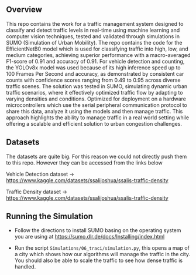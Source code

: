 
## Overview
This repo contains the work for a traffic management system designed to classify and detect traffic levels in real-time using machine learning and computer vision techniques, tested and validated through simulations in SUMO (Simulation of Urban Mobility). The repo contains the code for the EfficientNetB0 model which is used for classifying traffic into high, low, and medium categories, achieving superior performance with a macro-averaged F1-score of 0.91 and accuracy of 0.91. For vehicle detection and counting, the YOLOv8x model was used because of its high inference speed up to 100 Frames Per Second and accuracy, as demonstrated by consistent car counts with confidence scores ranging from 0.49 to 0.95 across diverse traffic scenes. The solution was tested in SUMO, simulating dynamic urban traffic scenarios, where it effectively optimized traffic flow by adapting to varying densities and conditions. Optimized for deployment on a hardware microcontrollers which use the serial peripheral communication protocol to share this data, analyze it using the models and then manage traffic. This approach highlights the ability to manage traffic in a real world setting while offering a scalable and efficient solution to urban congestion challenges.

## Datasets
The datasets are quite big. For this reason we could not directly push them to this repo. However they can be accessed from the links below

Vehicle Detection dataset -> https://www.kaggle.com/datasets/ssalijoshua/ssalis-traffic-density

Traffic Density dataset -> https://www.kaggle.com/datasets/ssalijoshua/ssalis-traffic-density

## Running the Simulation
- Follow the directions to install SUMO basing on the operating system you are using at https://sumo.dlr.de/docs/Installing/index.html

- Run the script `Simulations/06_traci/simulation.py`, this opens a map of a city which shows how our algorithms will manage the traffic in the city. You should also be able to scale the traffic to see how dense traffic is handled.  